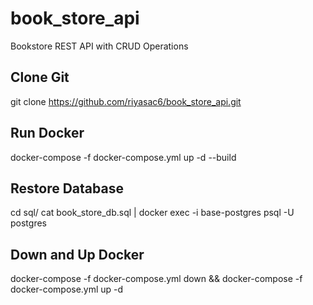 # book_store_api
Bookstore REST API with CRUD Operations

Clone Git
----------
git clone https://github.com/riyasac6/book_store_api.git

Run Docker 
----------
docker-compose -f docker-compose.yml up -d --build

Restore Database
---------
cd sql/
cat book_store_db.sql | docker exec -i base-postgres psql -U postgres

Down and Up Docker
--------
docker-compose -f docker-compose.yml down && docker-compose -f docker-compose.yml up -d






